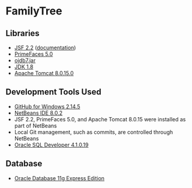 # FamilyTree

## Libraries

* [JSF 2.2](https://javaserverfaces.java.net/2.2/download.html) ([documentation](https://javaserverfaces.java.net/docs/2.2/))
* [PrimeFaces 5.0](http://primefaces.org/downloads)
* [ojdb7.jar](http://www.oracle.com/technetwork/database/features/jdbc/jdbc-drivers-12c-download-1958347.html)
* [JDK 1.8](http://www.oracle.com/technetwork/java/javase/overview/index.html)
* [Apache Tomcat 8.0.15.0](https://tomcat.apache.org/download-80.cgi)

## Development Tools Used

* [GitHub for Windows 2.14.5](https://windows.github.com/)
* [NetBeans IDE 8.0.2](https://netbeans.org/downloads/index.html)
 * JSF 2.2, PrimeFaces 5.0, and Apache Tomcat 8.0.15 were installed as part of NetBeans
 * Local Git management, such as commits, are controlled through NetBeans
* [Oracle SQL Developer 4.1.0.19](http://www.oracle.com/technetwork/developer-tools/sql-developer/overview/index-097090.html)

## Database

* [Oracle Database 11g Express Edition](http://www.oracle.com/technetwork/database/database-technologies/express-edition/overview/index.html)
